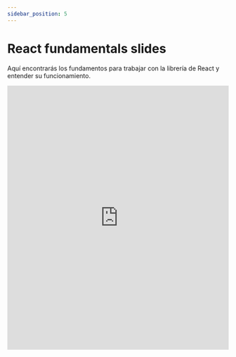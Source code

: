 ```yaml
---
sidebar_position: 5
---
```


# React fundamentals slides

Aquí encontrarás los fundamentos para trabajar con la librería de React y entender su funcionamiento.

<iframe 
    src="https://www.canva.com/design/DAG22QuRXAk/VeerA9Bpi9fsjKECwm74_Q/view?embed"
    width="100%"
    height="600px"
    allowfullscreen="true"
    frameborder="0"
></iframe>

